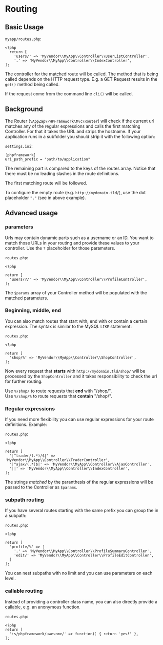 # Routing

## Basic Usage
`myapp/routes.php`:

    <?php
      return [
        'users/' => 'MyVendor\\MyApp\\Controller\\UserListController',
        '.' => 'MyVendor\\MyApp\\Controller\\IndexController',
    ];

The controller for the matched route will be called. The method that is being called depends on the HTTP request type. E.g. a GET Request results in the `get()` method being called.

If the request come from the command line `cli()` will be called.

## Background

The Router (`\AppZap\PHPFramework\Mvc\Router`) will check if the current url matches any of the regular expressions and calls the first matching Controller. For that it takes the URL and strips the hostname. If your application runs in a subfolder you should strip it with the following option:

`settings.ini`:

    [phpframework]
    uri_path_prefix = "path/to/application"

The remaining part is compared to the keys of the routes array. Notice that there must be no leading slashes in the route definitions.

The first matching route will be followed.

To configure the empty route (e.g. `http://mydomain.tld/`), use the dot placeholder `"."` (see in above example).

## Advanced usage

### parameters

Urls may contain dynamic parts such as a username or an ID. You want to match those URLs in your routing and provide these values to your controller. Use the `?` placeholder for those parameters.

`routes.php`:

    <?php

    return [
      'users/?/' => 'MyVendor\\MyApp\\Controller\\ProfileController',
    ];

The `$params` array of your Controller method will be populated with the matched parameters.

### Beginning, middle, end

You can also match routes that start with, end with or contain a certain expression. The syntax is similar to the MySQL `LIKE` statement:

`routes.php`:

    <?php

    return [
      'shop/%' => 'MyVendor\\MyApp\\Controller\\ShopController',
    ];

Now every request that **starts** with `http://mydomain.tld/shop/` will be processed by the `ShopController` and it takes responsibility to check the url for further routing.

Use `%/shop/` to route requests that **end** with "/shop/".<br>
Use `%/shop/%` to route requests that **contain** "/shop/".<br>

### Regular expressions

If you need more flexibility you can use regular expressions for your route definitions. Example:

`routes.php`:

    <?php

    return [
      '|^trader/(.*)/$|' => 'MyVendor\\MyApp\\Controller\\TraderController',
      '|^ajax/(.*)$|' => 'MyVendor\\MyApp\\Controller\\AjaxController',
      '||' => 'MyVendor\\MyApp\\Controller\\IndexController',
    ];

The strings *matched* by the paranthesis of the regular expressions will be passed to the Controller as `$params`.

### subpath routing

If you have several routes starting with the same prefix you can group the in a subpath:

`routes.php`:

    <?php

    return [
      'profile/%' => [
        '.' => 'MyVendor\\MyApp\\Controller\\ProfileSummaryController',
        'edit/' => 'MyVendor\\MyApp\\Controller\\ProfileEditController',
      ]
    ];

You can nest subpaths with no limit and you can use parameters on each level.

### callable routing

Instead of providing a controller class name, you can also directly provide a [callable](http://de2.php.net/manual/de/function.is-callable.php), e.g. an anonymous function.

`routes.php`:

    <?php
    return [
      'is/phpframework/awesome/' => function() { return 'yes!' },
    ];
